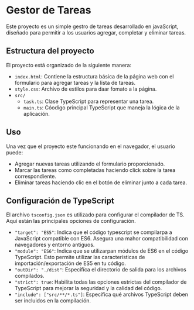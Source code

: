 # Gestor de Tareas

Este proyecto es un simple gestro de tareas desarrollado en javaScript, diseñado para permitir a los usuarios agregar, completar y eliminar tareas.

## Estructura del proyecto

El proyecto está organizado de la siguiente manera:

- `index.html`: Contiene la estructura básica de la página web con el formulario para agregar tareas y la lista de tareas.
- `style.css`: Archivo de estilos para daar fomato a la página.
- `src/`
    - `task.ts`: Clase TypeScript para representar una tarea.
    - `main.ts`: Cóodigo principal TypeScript que maneja la lógica de la aplicación.

## Uso
Una vez que el proyecto este funcionando en el navegador, el usuario puede:

- Agregar nuevas tareas utilizando el formulario proporcionado.
- Marcar las tareas como completadas haciendo click sobre la tarea correspondiente.
- Eliminar tareas haciendo clic en el botón de eliminar junto a cada tarea.

## Configuración de TypeScript
El archivo `tsconfig.json` es utilizado para configurar el compilador de TS. Aquí están las principales opciones de configuración.

- `"target": "ES5"`: Indica que el código typescript se compilarpa a JavaScript compatible con ES6. Asegura una mahor compatibilidad con navegadores y entorno antiguos.
- `"module": "ES6"`: Indica que se utilizarpan módulos de ES6 en el código TypeScript. Esto permite utilizar las características de importación/exportación de ES5 en tu código.
- `"outDir": "./dist"`: Especifíca el directorio de salida para los archivos compilados.
- `"strict": true`: Habilita todas las opciones estrictas del compilador de TypeScript para mejorar la seguridad y la calidad del código.
- `"include": ["src/**/*.ts"]`: Especifica qué archivos TypeScript deben ser incluidos en la compilación.